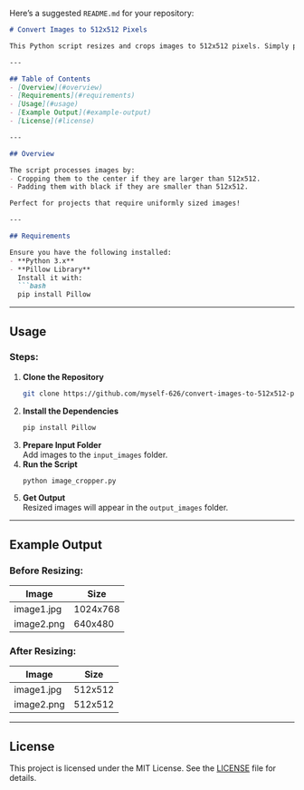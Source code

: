 Here’s a suggested `README.md` for your repository:

```markdown
# Convert Images to 512x512 Pixels

This Python script resizes and crops images to 512x512 pixels. Simply place your images in the input folder, run the script, and get perfectly sized images in the output folder.

---

## Table of Contents
- [Overview](#overview)
- [Requirements](#requirements)
- [Usage](#usage)
- [Example Output](#example-output)
- [License](#license)

---

## Overview

The script processes images by:
- Cropping them to the center if they are larger than 512x512.
- Padding them with black if they are smaller than 512x512.

Perfect for projects that require uniformly sized images!

---

## Requirements

Ensure you have the following installed:
- **Python 3.x**
- **Pillow Library**  
  Install it with:
  ```bash
  pip install Pillow
  ```

---

## Usage

### Steps:
1. **Clone the Repository**  
   ```bash
   git clone https://github.com/myself-626/convert-images-to-512x512-pixels.git
   ```
2. **Install the Dependencies**  
   ```bash
   pip install Pillow
   ```
3. **Prepare Input Folder**  
   Add images to the `input_images` folder.
4. **Run the Script**  
   ```bash
   python image_cropper.py
   ```
5. **Get Output**  
   Resized images will appear in the `output_images` folder.

---

## Example Output

### Before Resizing:
| Image       | Size      |
|-------------|-----------|
| image1.jpg  | 1024x768  |
| image2.png  | 640x480   |

### After Resizing:
| Image       | Size      |
|-------------|-----------|
| image1.jpg  | 512x512   |
| image2.png  | 512x512   |

---

## License

This project is licensed under the MIT License. See the [LICENSE](LICENSE) file for details.

```
